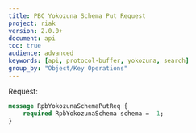 ```yaml
---
title: PBC Yokozuna Schema Put Request
project: riak
version: 2.0.0+
document: api
toc: true
audience: advanced
keywords: [api, protocol-buffer, yokozuna, search]
group_by: "Object/Key Operations"
---
```


Request:

```protobuf
message RpbYokozunaSchemaPutReq {
    required RpbYokozunaSchema schema =  1;
}
```